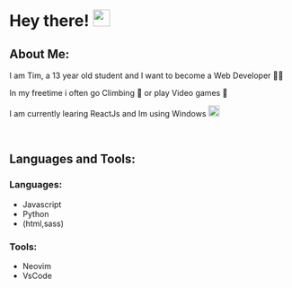 <h1>Hey there! 
  <img src = "https://raw.githubusercontent.com/MartinHeinz/MartinHeinz/master/wave.gif" width = 30px>
</h1>


<h2>About Me:</h2>
<p>I am Tim, a 13 year old student and I want to become a Web Developer 👨‍💻</p>
<p>In my freetime i often go Climbing 🧗 or play Video games 👾</p>
<p>I am currently learing ReactJs and Im using Windows <img src='https://camo.githubusercontent.com/5c92eeb467fd5d2b1ef1c560e3c3c2f758a8d4e03a8136bda7b41a2d3d4a1b59/68747470733a2f2f72656163746e61746976652e6465762f696d672f6865616465725f6c6f676f2e737667' width=20px></p>

<br>

<h2>Languages and Tools:</h2>
<h3>Languages:</h3>
<ul>
  <li>Javascript</li>
  <li>Python</li>
  <li>(html,sass)</li>
</ul>
  <h3>Tools:</h3>
<ul>
  <li>Neovim</li>
  <li>VsCode</li>
</ul>

